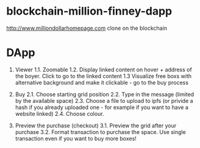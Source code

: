 # blockchain-million-finney-dapp
http://www.milliondollarhomepage.com clone on the blockchain


# DApp
1. Viewer
1.1. Zoomable
1.2. Display linked content on hover + address of the boyer. Click to go to the linked content
1.3 Visualize free boxs with alternative background and make it clickable - go to the buy process

2. Buy
2.1. Choose starting grid position
2.2. Type in the message (limited by the available space)
2.3. Choose a file to upload to ipfs (or privide a hash if you already uploaded one - for example if you want to have a website linked)
2.4. Choose colour.

3. Preview the purchase (checkout)
3.1. Preview the grid after your purchase
3.2. Format transaction to purchase the space. Use single transaction even if you want to buy more boxes!

